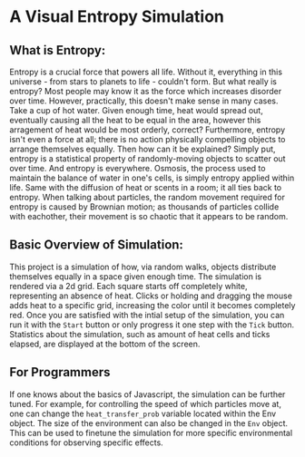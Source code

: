 # A Visual Entropy Simulation
## What is Entropy:
Entropy is a crucial force that powers all life. Without it, everything in this universe - from stars to planets to life - couldn't form.
But what really is entropy? Most people may know it as the force which increases disorder over time. However, practically, this doesn't make sense in many cases.
Take a cup of hot water. Given enough time, heat would spread out, eventually causing all the heat to be equal in the area, however this arragement of heat would be most orderly, correct?
Furthermore, entropy isn't even a force at all; there is no action physically compelling objects to arrange themselves equally. Then how can it be explained?
Simply put, entropy is a statistical property of randomly-moving objects to scatter out over time. And entropy is everywhere. Osmosis, the process used to maintain the balance of water in one's cells,
is simply entropy applied within life. Same with the diffusion of heat or scents in a room; it all ties back to entropy. When talking about particles, the random movement
required for entropy is caused by Brownian motion; as thousands of particles collide with eachother, their movement is so chaotic that it appears to be random.

## Basic Overview of Simulation:
This project is a simulation of how, via random walks, objects distribute themselves equally in a space given enough time.
The simulation is rendered via a 2d grid. Each square starts off completely white, representing an absence of heat.
Clicks or holding and dragging the mouse adds heat to a specific grid, increasing the color until it becomes completely red.
Once you are satisfied with the intial setup of the simulation, you can run it with the `Start` button or only progress it one step with the `Tick` button.
Statistics about the simulation, such as amount of heat cells and ticks elapsed, are displayed at the bottom of the screen.

## For Programmers
If one knows about the basics of Javascript, the simulation can be further tuned. For example, for controlling the speed of which particles move at, one can change the `heat_transfer_prob`
variable located within the Env object. The size of the environment can also be changed in the `Env` object. This can be used to finetune the simulation for more specific environmental conditions
for observing specific effects.

